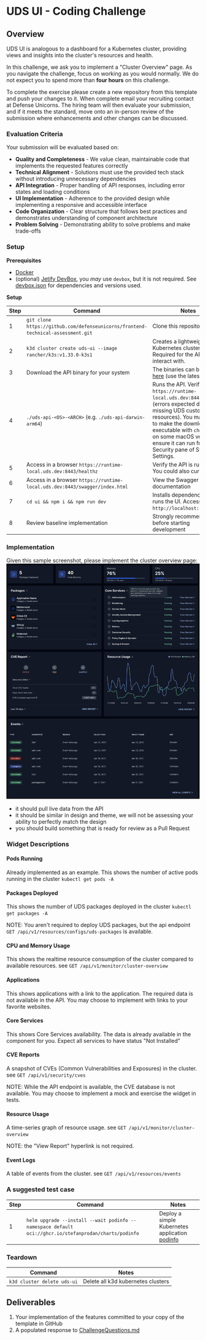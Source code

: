 # UDS UI - Coding Challenge

## Overview

UDS UI is analogous to a dashboard for a Kubernetes cluster, providing views and insights into the cluster's resources and health.

In this challenge, we ask you to implement a "Cluster Overview" page. As you navigate the challenge, focus on working as you would normally. We do not expect you to spend more than **four hours** on this challenge.

To complete the exercise please create a new repository from this template and push your changes to it. When complete email your recruiting contact at Defense Unicorns. The hiring team will then evaluate your submission, and if it meets the standard, move onto an in-person review of the submission where enhancements and other changes can be discussed.

### Evaluation Criteria

Your submission will be evaluated based on:

- **Quality and Completeness** - We value clean, maintainable code that implements the requested features correctly
- **Technical Alignment** - Solutions must use the provided tech stack without introducing unnecessary dependencies
- **API Integration** - Proper handling of API responses, including error states and loading conditions
- **UI Implementation** - Adherence to the provided design while implementing a responsive and accessible interface
- **Code Organization** - Clear structure that follows best practices and demonstrates understanding of component architecture
- **Problem Solving** - Demonstrating ability to solve problems and make trade-offs

### Setup

**Prerequisites**

- [Docker](https://docs.docker.com/engine/install/)
- (optional) [Jetify DevBox](https://www.jetify.com/docs/devbox/quickstart/), you _may_ use `devbox`, but it is not required. See [devbox.json](devbox.json) for dependencies and versions used.

**Setup**

| Step | Command | Notes |
|------|---------|-------|
| 1 | `git clone https://github.com/defenseunicorns/frontend-technical-assessment.git` | Clone this repository |
| 2 | `k3d cluster create uds-ui --image rancher/k3s:v1.33.0-k3s1` | Creates a lightweight Kubernetes cluster. Required for the API to interact with. |
| 3 | Download the API binary for your system | The binaries can be found [here](https://github.com/defenseunicorns/frontend-technical-assessment/releases) (use the latest release) |
| 4 | `./uds-api-<OS>-<ARCH>` (e.g. `./uds-api-darwin-arm64`) | Runs the API. Verify at `https://runtime-local.uds.dev:8443/healthz` (errors expected due to missing UDS custom resources).  You may need to make the download executable with `chmod` and on some macOS versions ensure it can run from the Security pane of System Settings. |
| 5 | Access in a browser `https://runtime-local.uds.dev:8443/healthz` | Verify the API is running. You could also curl or wget |
| 6 | Access in a browser `https://runtime-local.uds.dev:8443/swagger/index.html` | View the Swagger API documentation |
| 7 | `cd ui && npm i && npm run dev` | Installs dependencies and runs the UI. Accessible at `http://localhost:5173` |
| 8 | Review baseline implementation | Strongly recommended before starting development |

### Implementation

Given this sample screenshot, please implement the cluster overview page:
![alt text](image.png)

- it should pull live data from the API
- it should be similar in design and theme, we will not be assessing your ability to perfectly match the design
- you should build something that is ready for review as a Pull Request

### Widget Descriptions

#### Pods Running

Already implemented as an example. This shows the number of active pods running in the cluster `kubectl get pods -A`

#### Packages Deployed

This shows the number of UDS packages deployed in the cluster `kubectl get packages -A`

NOTE: You aren't required to deploy UDS packages, but the api endpoint `GET /api/v1/resources/configs/uds-packages` is available.

#### CPU and Memory Usage

This shows the realtime resource consumption of the cluster compared to available resources. see `GET /api/v1/monitor/cluster-overview`

#### Applications

This shows applications with a link to the application. The required data is not available in the API. You may choose to implement with links to your favorite websites.

#### Core Services

This shows Core Services availability. The data is already available in the component for you. Expect all services to have status "Not Installed"

#### CVE Reports

A snapshot of CVEs (Common Vulnerabilities and Exposures) in the cluster. see `GET /api/v1/security/cves`

NOTE: While the API endpoint is available, the CVE database is not available. You may choose to implement a mock and exercise the widget in tests.

#### Resource Usage

A time-series graph of resource usage. see `GET /api/v1/monitor/cluster-overview`

NOTE: the "View Report" hyperlink is not required.

#### Event Logs

A table of events from the cluster. see `GET /api/v1/resources/events`

### A suggested test case

| Step | Command | Notes |
|------|---------|-------|
| 1 | `helm upgrade --install --wait podinfo --namespace default oci://ghcr.io/stefanprodan/charts/podinfo` | Deploy a simple Kubernetes application [podinfo](https://github.com/stefanprodan/podinfo) |

### Teardown

| Command | Notes |
|---------|-------|
| `k3d cluster delete uds-ui` | Delete all k3d kubernetes clusters |

## Deliverables

1. Your implementation of the features committed to your copy of the template in GitHub
2. A populated response to [ChallengeQuestions.md](ChallengeQuestions.md)
